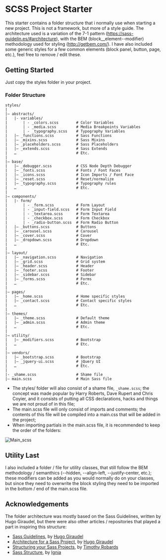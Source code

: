 # SCSS Project Starter

This starter contains a folder structure that i normally use when starting a new project. This is not a framework, but more of a style guide. The architecture used is a variation of the 7-1 pattern (https://sass-guidelin.es/#architecture), with the BEM (block__element--modifier) methodology used for styling (http://getbem.com/). I have also included some generic styles for a few common elements (block panel, button, page, etc.), feel free to remove / edit these.


## Getting Started

Just copy the styles folder in your project.


### Folder Structure


```
styles/
|
|– abstracts/
|   |- variables/
|       | - _colors.scss        # Color Variables
|       | - _media.scss         # Media Breakpoints Variables
|       | - _typography.scss    # Typography Variables
|   |– _functions.scss          # Sass Functions
|   |– _mixins.scss             # Sass Mixins
|   |– _placeholders.scss       # Sass Placeholders
|   |– _extends.scss            # Sass Extends
|   …                           # Etc.
|
|– base/
|   |– _debugger.scss           # CSS Node Depth Debugger
|   |– _fonts.scss              # Fonts / Font Faces
|   |– _icons.scss              # Icon Imports / Font Face
|   |– _reset.scss              # Reset/normalize
|   |– _typography.scss         # Typography rules
|   …                           # Etc.
|
|– components/
|   |- form/
|       | - _form.scss          # Form Layout
|       | - _input-field.scss   # Form Input Field
|       | - _textarea.scss      # Form Textarea
|       | - _checkbox.scss      # Form Checkbox
|       | - _radio-button.scss  # Form Radio Button
|   |– _buttons.scss            # Buttons
|   |– _carousel.scss           # Carousel
|   |– _cover.scss              # Cover
|   |– _dropdown.scss           # Dropdown
|   …                           # Etc.
|
|– layout/
|   |– _navigation.scss         # Navigation
|   |– _grid.scss               # Grid system
|   |– _header.scss             # Header
|   |– _footer.scss             # Footer
|   |– _sidebar.scss            # Sidebar
|   |– _forms.scss              # Forms
|   …                           # Etc.
|
|– pages/
|   |– _home.scss               # Home specific styles
|   |– _contact.scss            # Contact specific styles
|   …                           # Etc.
|
|– themes/
|   |– _theme.scss              # Default theme
|   |– _admin.scss              # Admin theme
|   …                           # Etc.
|
|– utility/
|   |– _modifiers.scss          # Bootstrap
|   …                           # Etc.
|
|– vendors/
|   |– _bootstrap.scss          # Bootstrap
|   |– _jquery-ui.scss          # jQuery UI
|   …                           # Etc.
|
|- _shame.scss                  # Shame file
|– main.scss                    # Main Sass file
```


* The styles/ folder will also consist of a shame file, ```_shame.scss```; the concept was made popular by Harry Roberts, Dave Rupert and Chris Coyier, 
and it consists of putting all CSS declarations, hacks and things we are not proud of in this file;
* The main.scss file will only consist of imports and comments; the contents of this file will be compiled into a main.css that will be added in the project;
* When importing partials in the main.scss file, it is recommended to keep the order of the folders:

![Main_scss](/main_scss.png)


## Utility Last

I also included a folder / file for utility classes, that still follow the BEM methodology / semanthics (--hidden, --align-left, --justify-center, etc.); these modifiers can be added as you would normally do on your classes, but since they need to overwrite the block styling they need to be imported in the bottom / end of the main.scss file.




## Acknowledgements

The folder architecture was mostly based on the Sass Guidelines, written by Hugo Giraudel, but there were also other articles / repositories that played a part in inspiring this structure:

- [Sass Guidelines](https://sass-guidelin.es/#architecture), by [Hugo Giraudel](https://hugogiraudel.com/)
- [Architecture for a Sass Project](http://www.sitepoint.com/architecture-sass-project/), by [Hugo Giraudel](https://hugogiraudel.com/)
- [Structuring your Sass Projects](https://itnext.io/structuring-your-sass-projects-c8d41fa55ed4), by [Timothy Robards](https://itnext.io/@timothyrobards)
- [Sass Structure](https://github.com/Ignia/Sass-Structure), by [Ignia](https://github.com/Ignia)
